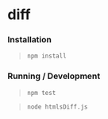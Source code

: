 diff
====

### Installation

> `npm install`

### Running / Development

> `npm test`

> `node htmlsDiff.js`
